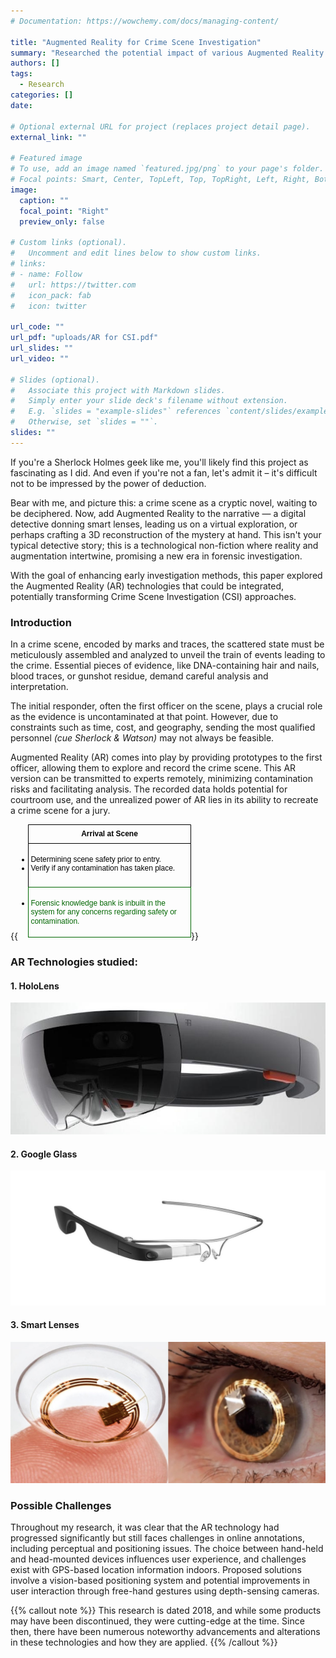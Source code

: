 ```yaml
---
# Documentation: https://wowchemy.com/docs/managing-content/

title: "Augmented Reality for Crime Scene Investigation"
summary: "Researched the potential impact of various Augmented Reality technologies"
authors: []
tags: 
  - Research
categories: []
date:

# Optional external URL for project (replaces project detail page).
external_link: ""

# Featured image
# To use, add an image named `featured.jpg/png` to your page's folder.
# Focal points: Smart, Center, TopLeft, Top, TopRight, Left, Right, BottomLeft, Bottom, BottomRight.
image:
  caption: ""
  focal_point: "Right"
  preview_only: false

# Custom links (optional).
#   Uncomment and edit lines below to show custom links.
# links:
# - name: Follow
#   url: https://twitter.com
#   icon_pack: fab
#   icon: twitter

url_code: ""
url_pdf: "uploads/AR for CSI.pdf"
url_slides: ""
url_video: ""

# Slides (optional).
#   Associate this project with Markdown slides.
#   Simply enter your slide deck's filename without extension.
#   E.g. `slides = "example-slides"` references `content/slides/example-slides.md`.
#   Otherwise, set `slides = ""`.
slides: ""
---
```



If you're a Sherlock Holmes geek like me, you'll likely find this project as fascinating as I did. And even if you're not a fan, let's admit it – it's difficult not to be impressed by the power of deduction. 

Bear with me, and picture this: a crime scene as a cryptic novel, waiting to be deciphered. Now, add Augmented Reality to the narrative — a digital detective donning smart lenses, leading us on a virtual exploration, or perhaps crafting a 3D reconstruction of the mystery at hand. This isn't your typical detective story; this is a technological non-fiction where reality and augmentation intertwine, promising a new era in forensic investigation.

With the goal of enhancing early investigation methods, this paper explored the Augmented Reality (AR) technologies that could be integrated, potentially transforming Crime Scene Investigation (CSI) approaches.

### Introduction
In a crime scene, encoded by marks and traces, the scattered state must be meticulously assembled and analyzed to unveil the train of events leading to the crime. Essential pieces of evidence, like DNA-containing hair and nails, blood traces, or gunshot residue, demand careful analysis and interpretation. 

The initial responder, often the first officer on the scene, plays a crucial role as the evidence is uncontaminated at that point. However, due to constraints such as time, cost, and geography, sending the most qualified personnel _(cue Sherlock & Watson)_ may not always be feasible. 

Augmented Reality (AR) comes into play by providing prototypes to the first officer, allowing them to explore and record the crime scene. This AR version can be transmitted to experts remotely, minimizing contamination risks and facilitating analysis. The recorded data holds potential for courtroom use, and the unrealized power of AR lies in its ability to recreate a crime scene for a jury.

{{<svg xmlns="http://www.w3.org/2000/svg" xmlns:xlink="http://www.w3.org/1999/xlink" version="1.1" width="277px" viewBox="-0.5 -0.5 277 184" content="&lt;mxfile host=&quot;app.diagrams.net&quot; modified=&quot;2023-11-27T05:37:04.197Z&quot; agent=&quot;Mozilla/5.0 (Macintosh; Intel Mac OS X 10_15_7) AppleWebKit/537.36 (KHTML, like Gecko) Chrome/117.0.0.0 Safari/537.36&quot; etag=&quot;8MEig-5-3L1BcW9_gt1V&quot; version=&quot;22.1.4&quot; type=&quot;device&quot;&gt;&#10;  &lt;diagram name=&quot;Page-1&quot; id=&quot;2YBvvXClWsGukQMizWep&quot;&gt;&#10;    &lt;mxGraphModel dx=&quot;433&quot; dy=&quot;676&quot; grid=&quot;1&quot; gridSize=&quot;10&quot; guides=&quot;1&quot; tooltips=&quot;1&quot; connect=&quot;1&quot; arrows=&quot;1&quot; fold=&quot;1&quot; page=&quot;1&quot; pageScale=&quot;1&quot; pageWidth=&quot;850&quot; pageHeight=&quot;1100&quot; math=&quot;0&quot; shadow=&quot;0&quot;&gt;&#10;      &lt;root&gt;&#10;        &lt;mxCell id=&quot;0&quot; /&gt;&#10;        &lt;mxCell id=&quot;1&quot; parent=&quot;0&quot; /&gt;&#10;        &lt;mxCell id=&quot;ID_1FfUTlKAVzrkvXh-e-9&quot; value=&quot;&amp;lt;b&amp;gt;Arrival at Scene&amp;lt;/b&amp;gt;&quot; style=&quot;swimlane;fontStyle=0;childLayout=stackLayout;horizontal=1;startSize=30;fillColor=none;horizontalStack=0;resizeParent=1;resizeParentMax=0;resizeLast=0;collapsible=1;marginBottom=0;html=1;align=center;verticalAlign=middle;&quot; vertex=&quot;1&quot; parent=&quot;1&quot;&gt;&#10;          &lt;mxGeometry x=&quot;180&quot; y=&quot;110&quot; width=&quot;260&quot; height=&quot;180&quot; as=&quot;geometry&quot;&gt;&#10;            &lt;mxRectangle x=&quot;180&quot; y=&quot;110&quot; width=&quot;130&quot; height=&quot;30&quot; as=&quot;alternateBounds&quot; /&gt;&#10;          &lt;/mxGeometry&gt;&#10;        &lt;/mxCell&gt;&#10;        &lt;mxCell id=&quot;ID_1FfUTlKAVzrkvXh-e-10&quot; value=&quot;&amp;lt;ul&amp;gt;&amp;lt;li&amp;gt;&amp;lt;span style=&amp;quot;background-color: initial;&amp;quot;&amp;gt;Determining scene safety prior to entry.&amp;lt;/span&amp;gt;&amp;lt;/li&amp;gt;&amp;lt;li&amp;gt;&amp;lt;span style=&amp;quot;background-color: initial;&amp;quot;&amp;gt;Verify if any contamination has taken place.&amp;lt;/span&amp;gt;&amp;lt;/li&amp;gt;&amp;lt;/ul&amp;gt;&quot; style=&quot;text;strokeColor=none;fillColor=none;align=left;verticalAlign=top;spacingLeft=-18;spacingRight=4;overflow=hidden;rotatable=0;points=[[0,0.5],[1,0.5]];portConstraint=eastwest;whiteSpace=wrap;html=1;perimeterSpacing=0;&quot; vertex=&quot;1&quot; parent=&quot;ID_1FfUTlKAVzrkvXh-e-9&quot;&gt;&#10;          &lt;mxGeometry y=&quot;30&quot; width=&quot;260&quot; height=&quot;70&quot; as=&quot;geometry&quot; /&gt;&#10;        &lt;/mxCell&gt;&#10;        &lt;mxCell id=&quot;ID_1FfUTlKAVzrkvXh-e-11&quot; value=&quot;&amp;lt;ul&amp;gt;&amp;lt;li&amp;gt;&amp;lt;font color=&amp;quot;#006600&amp;quot;&amp;gt;Forensic knowledge bank is inbuilt in the system for any concerns regarding safety or contamination.&amp;lt;/font&amp;gt;&amp;lt;/li&amp;gt;&amp;lt;/ul&amp;gt;&quot; style=&quot;text;strokeColor=#006600;fillColor=none;align=left;verticalAlign=top;spacingLeft=-18;spacingRight=4;overflow=hidden;rotatable=0;points=[[0,0.5],[1,0.5]];portConstraint=eastwest;whiteSpace=wrap;html=1;&quot; vertex=&quot;1&quot; parent=&quot;ID_1FfUTlKAVzrkvXh-e-9&quot;&gt;&#10;          &lt;mxGeometry y=&quot;100&quot; width=&quot;260&quot; height=&quot;80&quot; as=&quot;geometry&quot; /&gt;&#10;        &lt;/mxCell&gt;&#10;      &lt;/root&gt;&#10;    &lt;/mxGraphModel&gt;&#10;  &lt;/diagram&gt;&#10;&lt;/mxfile&gt;&#10;" onclick="(function(svg){var src=window.event.target||window.event.srcElement;while (src!=null&amp;&amp;src.nodeName.toLowerCase()!='a'){src=src.parentNode;}if(src==null){if(svg.wnd!=null&amp;&amp;!svg.wnd.closed){svg.wnd.focus();}else{var r=function(evt){if(evt.data=='ready'&amp;&amp;evt.source==svg.wnd){svg.wnd.postMessage(decodeURIComponent(svg.getAttribute('content')),'*');window.removeEventListener('message',r);}};window.addEventListener('message',r);svg.wnd=window.open('https://viewer.diagrams.net/?client=1&amp;page=0&amp;edit=_blank');}}})(this);" style="cursor:pointer;max-width:100%;max-height:184px;"><defs/><g><path d="M 16 30 L 16 0 L 276 0 L 276 30" fill="none" stroke="rgb(0, 0, 0)" stroke-miterlimit="10" pointer-events="all"/><path d="M 16 30 L 16 180 L 276 180 L 276 30" fill="none" stroke="rgb(0, 0, 0)" stroke-miterlimit="10" pointer-events="none"/><path d="M 16 30 L 276 30" fill="none" stroke="rgb(0, 0, 0)" stroke-miterlimit="10" pointer-events="none"/><g transform="translate(-0.5 -0.5)scale(0.9999999999999999)"><switch><foreignObject pointer-events="none" width="101%" height="101%" requiredFeatures="http://www.w3.org/TR/SVG11/feature#Extensibility" style="overflow: visible; text-align: left;"><div xmlns="http://www.w3.org/1999/xhtml" style="display: flex; align-items: unsafe center; justify-content: unsafe center; width: 1px; height: 1px; padding-top: 15px; margin-left: 146px;"><div data-drawio-colors="color: rgb(0, 0, 0); " style="box-sizing: border-box; font-size: 0px; text-align: center;"><div style="display: inline-block; font-size: 12px; font-family: Helvetica; color: rgb(0, 0, 0); line-height: 1.2; pointer-events: all; white-space: nowrap;"><b>Arrival at Scene</b></div></div></div></foreignObject><text x="146" y="19" fill="rgb(0, 0, 0)" font-family="Helvetica" font-size="12px" text-anchor="middle">Arrival at Scene</text></switch></g><rect x="16" y="30" width="260" height="70" fill="none" stroke="none" pointer-events="all"/><g transform="translate(-0.5 -0.5)scale(0.9999999999999999)"><switch><foreignObject pointer-events="none" width="101%" height="101%" requiredFeatures="http://www.w3.org/TR/SVG11/feature#Extensibility" style="overflow: visible; text-align: left;"><div xmlns="http://www.w3.org/1999/xhtml" style="display: flex; align-items: unsafe flex-start; justify-content: unsafe flex-start; width: 272px; height: 1px; padding-top: 37px; margin-left: 0px;"><div data-drawio-colors="color: rgb(0, 0, 0); " style="box-sizing: border-box; font-size: 0px; text-align: left; max-height: 66px; overflow: hidden;"><div style="display: inline-block; font-size: 12px; font-family: Helvetica; color: rgb(0, 0, 0); line-height: 1.2; pointer-events: all; white-space: normal; overflow-wrap: normal;"><ul><li><span style="background-color: initial;">Determining scene safety prior to entry.</span></li><li><span style="background-color: initial;">Verify if any contamination has taken place.</span></li></ul></div></div></div></foreignObject><text x="0" y="49" fill="rgb(0, 0, 0)" font-family="Helvetica" font-size="12px">Determining scene safety prior to entry.Verif...</text></switch></g><rect x="16" y="100" width="260" height="80" fill="none" stroke="#006600" pointer-events="all"/><g transform="translate(-0.5 -0.5)scale(0.9999999999999999)"><switch><foreignObject pointer-events="none" width="101%" height="101%" requiredFeatures="http://www.w3.org/TR/SVG11/feature#Extensibility" style="overflow: visible; text-align: left;"><div xmlns="http://www.w3.org/1999/xhtml" style="display: flex; align-items: unsafe flex-start; justify-content: unsafe flex-start; width: 272px; height: 1px; padding-top: 107px; margin-left: 0px;"><div data-drawio-colors="color: rgb(0, 0, 0); " style="box-sizing: border-box; font-size: 0px; text-align: left; max-height: 76px; overflow: hidden;"><div style="display: inline-block; font-size: 12px; font-family: Helvetica; color: rgb(0, 0, 0); line-height: 1.2; pointer-events: all; white-space: normal; overflow-wrap: normal;"><ul><li><font color="#006600">Forensic knowledge bank is inbuilt in the system for any concerns regarding safety or contamination.</font></li></ul></div></div></div></foreignObject><text x="0" y="119" fill="rgb(0, 0, 0)" font-family="Helvetica" font-size="12px">Forensic knowledge bank is inbuilt in the sys...</text></switch></g></g><switch><g requiredFeatures="http://www.w3.org/TR/SVG11/feature#Extensibility"/><a transform="translate(0,-5)" xlink:href="https://www.drawio.com/doc/faq/svg-export-text-problems" target="_blank"><text text-anchor="middle" font-size="10px" x="50%" y="100%">Text is not SVG - cannot display</text></a></switch></svg>}}

### AR Technologies studied:
#### 1. HoloLens
![screen reader text](hololens.jpeg "Microsoft HoloLens")

#### 2. Google Glass
![screen reader text](googleglass.jpeg "Google Glass")

#### 3. Smart Lenses
![screen reader text](smartlens.png "Smart Lens")


### Possible Challenges
Throughout my research, it was clear that the AR technology had progressed significantly but still faces challenges in online annotations, including perceptual and positioning issues. The choice between hand-held and head-mounted devices influences user experience, and challenges exist with GPS-based location information indoors. Proposed solutions involve a vision-based positioning system and potential improvements in user interaction through free-hand gestures using depth-sensing cameras.


{{% callout note %}}
This research is dated 2018, and while some products may have been discontinued, they were cutting-edge at the time. Since then, there have been numerous noteworthy advancements and alterations in these technologies and how they are applied.
{{% /callout %}}